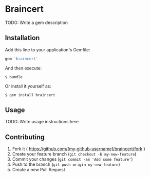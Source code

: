 # Braincert

TODO: Write a gem description

## Installation

Add this line to your application's Gemfile:

```ruby
gem 'braincert'
```

And then execute:

    $ bundle

Or install it yourself as:

    $ gem install braincert

## Usage

TODO: Write usage instructions here

## Contributing

1. Fork it ( https://github.com/[my-github-username]/braincert/fork )
2. Create your feature branch (`git checkout -b my-new-feature`)
3. Commit your changes (`git commit -am 'Add some feature'`)
4. Push to the branch (`git push origin my-new-feature`)
5. Create a new Pull Request
